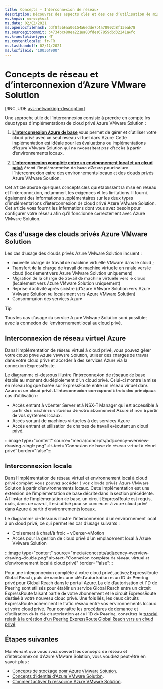 ```yaml
---
title: Concepts – Interconnexion de réseaux
description: Découvrez des aspects clés et des cas d’utilisation de mise en réseau et d’interconnexion dans Azure VMware Solution.
ms.topic: conceptual
ms.date: 02/02/2021
ms.openlocfilehash: ddf8f5b6aa06154a6edde7b4a78902d8f13eab78
ms.sourcegitcommit: d4734bc680ea221ea80fdea67859d6d32241aefc
ms.translationtype: HT
ms.contentlocale: fr-FR
ms.lasthandoff: 02/14/2021
ms.locfileid: "100364900"
---
```

# <a name="azure-vmware-solution-networking-and-interconnectivity-concepts"></a>Concepts de réseau et d’interconnexion d’Azure VMware Solution

[!INCLUDE [avs-networking-description](includes/azure-vmware-solution-networking-description.md)]

Une approche utile de l’interconnexion consiste à prendre en compte les deux types d’implémentations de cloud privé Azure VMware Solution :

1. [**L’interconnexion Azure de base**](#azure-virtual-network-interconnectivity) vous permet de gérer et d’utiliser votre cloud privé avec un seul réseau virtuel dans Azure. Cette implémentation est idéale pour les évaluations ou implémentations d’Azure VMware Solution qui ne nécessitent pas d’accès à partir d’environnements locaux.

1. [**L’interconnexion complète entre un environnement local et un cloud privé**](#on-premises-interconnectivity) étend l’implémentation de base d’Azure pour inclure l’interconnexion entre des environnements locaux et des clouds privés Azure VMware Solution.
 
Cet article aborde quelques concepts clés qui établissent la mise en réseau et l’interconnexion, notamment les exigences et les limitations. Il fournit également des informations supplémentaires sur les deux types d’implémentations d’interconnexion de cloud privé Azure VMware Solution. Cet article vous fournit les informations dont vous avez besoin pour configurer votre réseau afin qu’il fonctionne correctement avec Azure VMware Solution.

## <a name="azure-vmware-solution-private-cloud-use-cases"></a>Cas d’usage des clouds privés Azure VMware Solution

Les cas d’usage des clouds privés Azure VMware Solution incluent :
- nouvelle charge de travail de machine virtuelle VMware dans le cloud ;
- Transfert de la charge de travail de machine virtuelle en rafale vers le cloud (localement vers Azure VMware Solution uniquement)
- Migration de la charge de travail de machine virtuelle vers le cloud (localement vers Azure VMware Solution uniquement)
- Reprise d’activité après sinistre (d’Azure VMware Solution vers Azure VMware Solution ou localement vers Azure VMware Solution)
- Consommation des services Azure

> [!TIP]
> Tous les cas d’usage du service Azure VMware Solution sont possibles avec la connexion de l’environnement local au cloud privé.

## <a name="azure-virtual-network-interconnectivity"></a>Interconnexion de réseau virtuel Azure

Dans l’implémentation de réseau virtuel à cloud privé, vous pouvez gérer votre cloud privé Azure VMware Solution, utiliser des charges de travail dans votre cloud privé et accéder à des services Azure via la connexion ExpressRoute. 

Le diagramme ci-dessous illustre l’interconnexion de réseaux de base établie au moment du déploiement d’un cloud privé. Celui-ci montre la mise en réseau logique basée sur ExpressRoute entre un réseau virtuel dans Azure et un cloud privé. L’interconnexion correspond à trois des principaux cas d’utilisation :
* Accès entrant à vCenter Server et à NSX-T Manager qui est accessible à partir des machines virtuelles de votre abonnement Azure et non à partir de vos systèmes locaux. 
* Accès sortant de machines virtuelles à des services Azure. 
* Accès entrant et utilisation de charges de travail exécutant un cloud privé.

:::image type="content" source="media/concepts/adjacency-overview-drawing-single.png" alt-text="Connexion de base de réseau virtuel à cloud privé" border="false":::

## <a name="on-premises-interconnectivity"></a>Interconnexion locale

Dans l’implémentation de réseau virtuel et environnement local à cloud privé complet, vous pouvez accéder à vos clouds privés Azure VMware Solution à partir d’environnements locaux. Cette implémentation est une extension de l’implémentation de base décrite dans la section précédente. À l’instar de l’implémentation de base, un circuit ExpressRoute est requis, mais, dans ce cas-ci, il est utilisé pour se connecter à votre cloud privé dans Azure à partir d’environnements locaux. 

Le diagramme ci-dessous illustre l’interconnexion d’un environnement local à un cloud privé, ce qui permet les cas d’usage suivants :
* Croisement à chauf/à froid – vCenter-vMotion
* Accès pour la gestion de cloud privé d’un emplacement local à Azure VMware Solution

:::image type="content" source="media/concepts/adjacency-overview-drawing-double.png" alt-text="Connexion complète de réseau virtuel et d’environnement local à cloud privé" border="false":::

Pour une interconnexion complète à votre cloud privé, activez ExpressRoute Global Reach, puis demandez une clé d’autorisation et un ID de Peering privé pour Global Reach dans le portail Azure. La clé d’autorisation et l’ID de Peering sont utilisés pour établir un service Global Reach entre un circuit ExpressRoute faisant partie de votre abonnement et le circuit ExpressRoute destiné à votre nouveau cloud privé. Une fois liés, les deux circuits ExpressRoute acheminent le trafic réseau entre vos environnements locaux et votre cloud privé.  Pour connaître les procédures de demande et d’utilisation de la clé d’autorisation et de l’ID de Peering, consultez le [tutoriel relatif à la création d’un Peering ExpressRoute Global Reach vers un cloud privé](tutorial-expressroute-global-reach-private-cloud.md).

## <a name="next-steps"></a>Étapes suivantes 

Maintenant que vous avez couvert les concepts de réseau et d’interconnexion d’Azure VMware Solution, vous voudrez peut-être en savoir plus :

- [Concepts de stockage pour Azure VMware Solution](concepts-storage.md).
- [Concepts d’identité d’Azure VMware Solution](concepts-identity.md).
- [Comment activer la ressource Azure VMware Solution](enable-azure-vmware-solution.md).

<!-- LINKS - external -->
[enable Global Reach]: ../expressroute/expressroute-howto-set-global-reach.md

<!-- LINKS - internal -->
[concepts-upgrades]: ./concepts-upgrades.md
[concepts-storage]: ./concepts-storage.md
